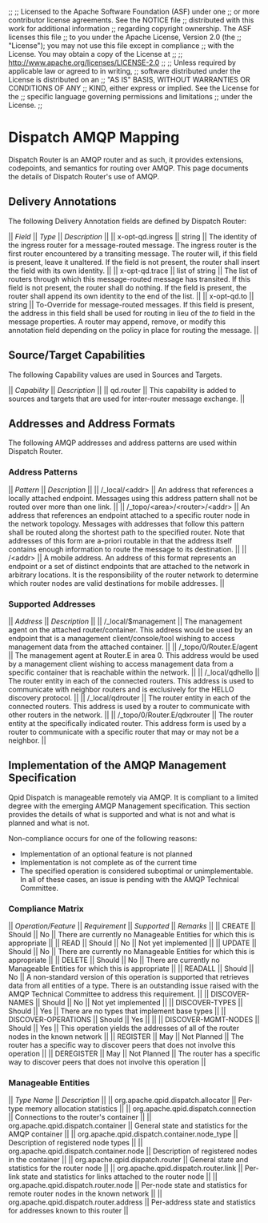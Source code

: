 ;;
;; Licensed to the Apache Software Foundation (ASF) under one
;; or more contributor license agreements.  See the NOTICE file
;; distributed with this work for additional information
;; regarding copyright ownership.  The ASF licenses this file
;; to you under the Apache License, Version 2.0 (the
;; "License"); you may not use this file except in compliance
;; with the License.  You may obtain a copy of the License at
;; 
;;   http://www.apache.org/licenses/LICENSE-2.0
;; 
;; Unless required by applicable law or agreed to in writing,
;; software distributed under the License is distributed on an
;; "AS IS" BASIS, WITHOUT WARRANTIES OR CONDITIONS OF ANY
;; KIND, either express or implied.  See the License for the
;; specific language governing permissions and limitations
;; under the License.
;;

# Dispatch AMQP Mapping

Dispatch Router is an AMQP router and as such, it provides extensions,
codepoints, and semantics for routing over AMQP.  This page documents
the details of Dispatch Router's use of AMQP.


## Delivery Annotations

The following Delivery Annotation fields are defined by Dispatch Router:

  || *Field* || *Type* || *Description* ||
  || <span style="white-space: nowrap;">x-opt-qd.ingress</span> || string || The identity of the ingress router for a message-routed message.  The ingress router is the first router encountered by a transiting message.  The router will, if this field is present, leave it unaltered.  If the field is not present, the router shall insert the field with its own identity. ||
  || <span style="white-space: nowrap;">x-opt-qd.trace</span> || list of string || The list of routers through which this message-routed message has transited.  If this field is not present, the router shall do nothing.  If the field is present, the router shall append its own identity to the end of the list. ||
  || x-opt-qd.to || string || To-Override for message-routed messages.  If this field is present, the address in this field shall be used for routing in lieu of the *to* field in the message properties.  A router may append, remove, or modify this annotation field depending on the policy in place for routing the message. ||


## Source/Target Capabilities

The following Capability values are used in Sources and Targets.

  || *Capability* || *Description* ||
  || qd.router || This capability is added to sources and targets that are used for inter-router message exchange. ||


## Addresses and Address Formats

The following AMQP addresses and address patterns are used within Dispatch Router.

### Address Patterns

  || *Pattern* || *Description* ||
  || /_local/&lt;addr&gt; || An address that references a locally attached endpoint.  Messages using this address pattern shall not be routed over more than one link. ||
  || <span style="white-space: nowrap;">/_topo/&lt;area&gt;/&lt;router&gt;/&lt;addr&gt;</span> || An address that references an endpoint attached to a specific router node in the network topology.  Messages with addresses that follow this pattern shall be routed along the shortest path to the specified router.  Note that addresses of this form are a-priori routable in that the address itself contains enough information to route the message to its destination. ||
  || /&lt;addr&gt; || A mobile address.  An address of this format represents an endpoint or a set of distinct endpoints that are attached to the network in arbitrary locations.  It is the responsibility of the router network to determine which router nodes are valid destinations for mobile addresses. ||

### Supported Addresses

  || *Address* || *Description* ||
  || /_local/$management || The management agent on the attached router/container.  This address would be used by an endpoint that is a management client/console/tool wishing to access management data from the attached container. ||
  || <span style="white-space: nowrap;">/_topo/0/Router.E/agent</span> || The management agent at Router.E in area 0.  This address would be used by a management client wishing to access management data from a specific container that is reachable within the network. ||
  || /_local/qdhello || The router entity in each of the connected routers.  This address is used to communicate with neighbor routers and is exclusively for the HELLO discovery protocol. ||
  || /_local/qdrouter || The router entity in each of the connected routers.  This address is used by a router to communicate with other routers in the network. ||
  || <span style="white-space: nowrap;">/_topo/0/Router.E/qdxrouter</span> || The router entity at the specifically indicated router.  This address form is used by a router to communicate with a specific router that may or may not be a neighbor. ||

## Implementation of the AMQP Management Specification

Qpid Dispatch is manageable remotely via AMQP.  It is compliant to a limited degree with the emerging AMQP Management specification.  This section provides the details of what is supported and what is not and what is planned and what is not.

Non-compliance occurs for one of the following reasons:

  - Implementation of an optional feature is not planned
  - Implementation is not complete as of the current time
  - The specified operation is considered suboptimal or unimplementable.  In all of these cases, an issue is pending with the AMQP Technical Committee.
  
### Compliance Matrix

  || *Operation/Feature* || *Requirement* || *Supported* || *Remarks* ||
  || CREATE || Should || No || There are currently no Manageable Entities for which this is appropriate ||
  || READ || Should || No || Not yet implemented ||
  || UPDATE || Should || No || There are currently no Manageable Entities for which this is appropriate ||
  || DELETE || Should || No || There are currently no Manageable Entities for which this is appropriate ||
  || READALL || Should || No || A non-standard version of this operation is supported that retrieves data from all entities of a type.  There is an outstanding issue raised with the AMQP Technical Committee to address this requirement. ||
  || DISCOVER-NAMES || Should || No || Not yet implemented ||
  || DISCOVER-TYPES || Should || Yes || There are no types that implement base types ||
  || DISCOVER-OPERATIONS || Should || Yes || ||
  || DISCOVER-MGMT-NODES || Should || Yes || This operation yields the addresses of all of the router nodes in the known network ||
  || REGISTER || May || Not Planned || The router has a specific way to discover peers that does not involve this operation ||
  || DEREGISTER || May || Not Planned || The router has a specific way to discover peers that does not involve this operation ||

### Manageable Entities

  || *Type Name* || *Description* ||
  || org.apache.qpid.dispatch.allocator || Per-type memory allocation statistics ||
  || org.apache.qpid.dispatch.connection || Connections to the router's container ||
  || org.apache.qpid.dispatch.container || General state and statistics for the AMQP container ||
  || org.apache.qpid.dispatch.container.node_type || Description of registered node types ||
  || org.apache.qpid.dispatch.container.node || Description of registered nodes in the container ||
  || org.apache.qpid.dispatch.router || General state and statistics for the router node ||
  || org.apache.qpid.dispatch.router.link || Per-link state and statistics for links attached to the router node ||
  || org.apache.qpid.dispatch.router.node || Per-node state and statistics for remote router nodes in the known network ||
  || org.apache.qpid.dispatch.router.address || Per-address state and statistics for addresses known to this router ||
